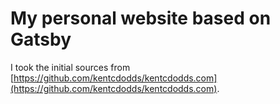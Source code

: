 # My personal website based on Gatsby

I took the initial sources from
[https://github.com/kentcdodds/kentcdodds.com](https://github.com/kentcdodds/kentcdodds.com).
